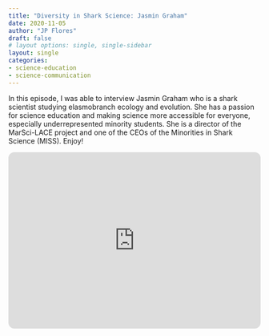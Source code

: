 ```yaml
---
title: "Diversity in Shark Science: Jasmin Graham"
date: 2020-11-05
author: "JP Flores"
draft: false
# layout options: single, single-sidebar
layout: single
categories:
- science-education
- science-communication
---
```


In this episode, I was able to interview Jasmin Graham who is a shark scientist studying elasmobranch ecology and evolution. She has a passion for science education and making science more accessible for everyone, especially underrepresented minority students. She is a director of the MarSci-LACE project and one of the CEOs of the Minorities in Shark Science (MISS). Enjoy!

<iframe style="border-radius:12px" src="https://open.spotify.com/embed/episode/4JAusvbch9ZiYOsIgnOJsN?utm_source=generator&theme=0" width="100%" height="352" frameBorder="0" allowfullscreen="" allow="autoplay; clipboard-write; encrypted-media; fullscreen; picture-in-picture" loading="lazy"></iframe>